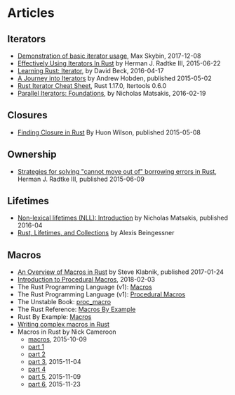 # Articles


## Iterators
- [Demonstration of basic iterator usage](https://github.com/rustomax/rust-iterators), 
  Max Skybin, 2017-12-08
- [Effectively Using Iterators In Rust](http://hermanradtke.com/2015/06/22/effectively-using-iterators-in-rust.html) 
  by Herman J. Radtke III, 2015-06-22
- [Learning Rust: Iterator](http://dbeck.github.io/Learning-Rust-Iterator/), 
  by David Beck, 2016-04-17
- [A Journey into Iterators](https://hoverbear.org/2015/05/02/a-journey-into-iterators/)
by Andrew Hobden, published 2015-05-02
- [Rust Iterator Cheat Sheet](https://danielkeep.github.io/itercheat_baked.html), 
  Rust 1.17.0, Itertools 0.6.0
- [Parallel Iterators: Foundations][1], 
  by Nicholas Matsakis, 2016-02-19



[1]: http://smallcultfollowing.com/babysteps/blog/2016/02/19/parallel-iterators-part-1-foundations/



## Closures
- [Finding Closure in Rust](http://huonw.github.io/blog/2015/05/finding-closure-in-rust/)
  By Huon Wilson, published 2015-05-08


## Ownership
- [Strategies for solving "cannot move out of" borrowing errors in Rust](http://hermanradtke.com/2015/06/09/strategies-for-solving-cannot-move-out-of-borrowing-errors-in-rust.html), Herman J. Radtke III, published 2015-06-09


## Lifetimes
- [Non-lexical lifetimes (NLL): Introduction](http://smallcultfollowing.com/babysteps/blog/2016/04/27/non-lexical-lifetimes-introduction/) by Nicholas Matsakis, published 2016-04
- [Rust, Lifetimes, and Collections](http://cglab.ca/~abeinges/blah/rust-lifetimes-and-collections/) by Alexis Beingessner


## Macros
- [An Overview of Macros in Rust](http://words.steveklabnik.com/an-overview-of-macros-in-rust) by Steve Klabnik, published 2017-01-24
- [Introduction to Procedural Macros](https://tinkering.xyz/posts/introduction-to-proc-macros/), 2018-02-03
- The Rust Programming Language (v1): [Macros](https://doc.rust-lang.org/book/first-edition/macros.html)
- The Rust Programming Language (v1): [Procedural Macros](https://doc.rust-lang.org/book/first-edition/procedural-macros.html)
- The Unstable Book: [proc_macro](https://doc.rust-lang.org/unstable-book/language-features/proc-macro.html)
- The Rust Reference: [Macros By Example](https://doc.rust-lang.org/reference/macros-by-example.html)
- Rust By Example: [Macros](https://rustbyexample.com/macros.html)
- [Writing complex macros in Rust](https://rreverser.com/writing-complex-macros-in-rust/)
- Macros in Rust by Nick Cameroon
  - [macros](https://www.ncameron.org/blog/macros/), 2015-10-09
  - [part 1](https://www.ncameron.org/blog/macros-in-rust-pt1/)
  - [part 2](https://www.ncameron.org/blog/macros-in-rust-pt2/)
  - [part 3](https://www.ncameron.org/blog/macros-in-rust-pt3/), 2015-11-04
  - [part 4](https://www.ncameron.org/blog/macros-in-rust-pt4/)
  - [part 5](https://www.ncameron.org/blog/macros-in-rust-pt5/), 2015-11-09
  - [part 6](https://www.ncameron.org/blog/macros-pt6-more-issues/), 2015-11-23

